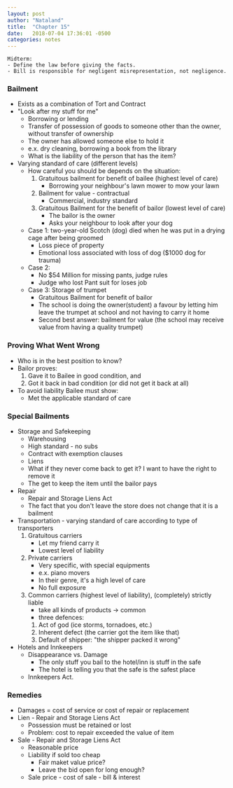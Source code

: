 ```yaml
---
layout: post
author: "Nataland"
title:  "Chapter 15"
date:   2018-07-04 17:36:01 -0500
categories: notes
---
```

```
Midterm:
- Define the law before giving the facts.
- Bill is responsible for negligent misrepresentation, not negligence.
```
### Bailment
- Exists as a combination of Tort and Contract
- "Look after my stuff for me"
	- Borrowing or lending
	- Transfer of possession of goods to someone other than the owner, without transfer of ownership
	- The owner has allowed someone else to hold it
	- e.x. dry cleaning, borrowing a book from the library
	- What is the liability of the person that has the item?
- Varying standard of care (different levels)
	- How careful you should be depends on the situation:
		1. Gratuitous bailment for benefit of bailee (highest level of care)
			- Borrowing your neighbour's lawn mower to mow your lawn
		2. Bailment for value - contractual
			- Commercial, industry standard
		3. Gratuitous Bailment for the benefit of bailor (lowest level of care)
			- The bailor is the owner
			- Asks your neighbour to look after your dog
	- Case 1: two-year-old Scotch (dog) died when he was put in a drying cage after being groomed
		- Loss piece of property
		- Emotional loss associated with loss of dog ($1000 dog for trauma)
	- Case 2: 
		- No $54 Million for missing pants, judge rules
		- Judge who lost Pant suit for loses job
	- Case 3: Storage of trumpet
		- Gratuitous Bailment for benefit of bailor
		- The school is doing the owner(student) a favour by letting him leave the trumpet at school and not having to carry it home
		- Second best answer: bailment for value (the school may receive value from having a quality trumpet)

### Proving What Went Wrong
- Who is in the best position to know?
- Bailor proves:
	1. Gave it to Bailee in good condition, and
	2. Got it back in bad condition (or did not get it back at all)
- To avoid liability Bailee must show:
	- Met the applicable standard of care

### Special Bailments
- Storage and Safekeeping
	- Warehousing
	- High standard - no subs
	- Contract with exemption clauses 
	- Liens
	- What if they never come back to get it? I want to have the right to remove it
	- The get to keep the item until the bailor pays
- Repair
	- Repair and Storage Liens Act
	- The fact that you don't leave the store does not change that it is a bailment
- Transportation - varying standard of care according to type of transporters
	1. Gratuitous carriers
		- Let my friend carry it
		- Lowest level of liability
	2. Private carriers
		- Very specific, with special equipments
		- e.x. piano movers
		- In their genre, it's a high level of care
		- No full exposure
	3. Common carriers (highest level of liability), (completely) strictly liable
		- take all kinds of products -> common
		- three defences:
		1. Act of god (ice storms, tornadoes, etc.)
		2. Inherent defect (the carrier got the item like that)
		2. Default of shipper: "the shipper packed it wrong"
- Hotels and Innkeepers 
	- Disappearance vs. Damage
		- The only stuff you bail to the hotel/inn is stuff in the safe
		- The hotel is telling you that the safe is the safest place
	- Innkeepers Act.

### Remedies
- Damages = cost of service or cost of repair or replacement
- Lien - Repair and Storage Liens Act
	- Possession must be retained or lost
	- Problem: cost to repair exceeded the value of item
- Sale - Repair and Storage Liens Act
	- Reasonable price 
	- Liability if sold too cheap
		- Fair maket value price?
		- Leave the bid open for long enough?
	- Sale price - cost of sale - bill & interest
